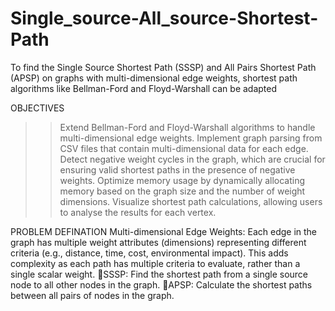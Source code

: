 # Single_source-All_source-Shortest-Path
To find the Single Source Shortest Path (SSSP) and All Pairs Shortest Path (APSP) on graphs with multi-dimensional edge weights, shortest path algorithms like Bellman-Ford and Floyd-Warshall can be adapted

OBJECTIVES 
>> Extend Bellman-Ford and Floyd-Warshall algorithms to handle multi-dimensional edge weights.
>> Implement graph parsing from CSV files that contain multi-dimensional data for each edge.
>> Detect negative weight cycles in the graph, which are crucial for ensuring valid shortest paths in the presence of negative weights.
>> Optimize memory usage by dynamically allocating memory based on the graph size and the number of weight dimensions.
>> Visualize shortest path calculations, allowing users to analyse the results for each vertex.

PROBLEM DEFINATION
Multi-dimensional Edge Weights: Each edge in the graph has multiple weight attributes (dimensions) representing different criteria (e.g., distance, time, cost, environmental impact). This adds complexity as each path has multiple criteria to evaluate, rather than a single scalar weight.
SSSP: Find the shortest path from a single source node to all other nodes in the graph.
APSP: Calculate the shortest paths between all pairs of nodes in the graph.
